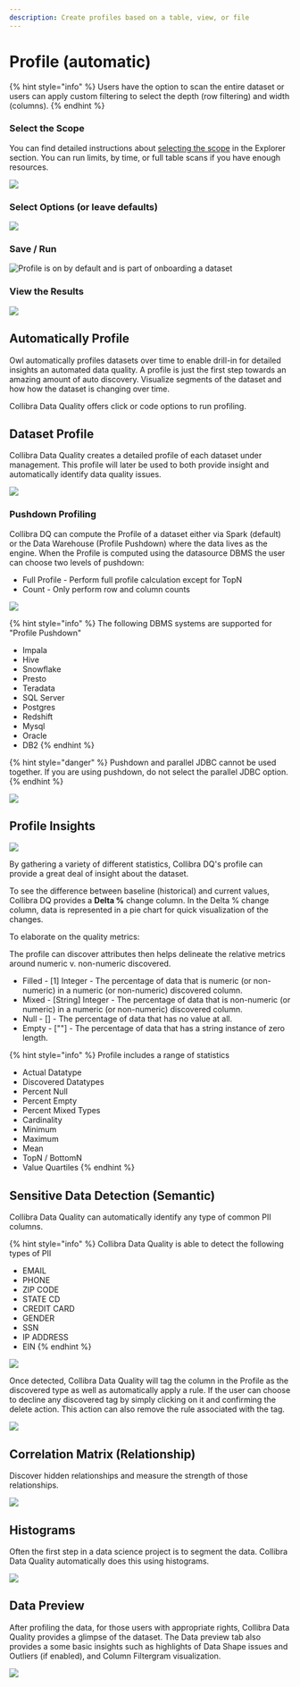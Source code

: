 ```yaml
---
description: Create profiles based on a table, view, or file
---
```


# Profile (automatic)

{% hint style="info" %}
Users have the option to scan the entire dataset or users can apply custom filtering to select the depth (row filtering) and width (columns).
{% endhint %}

### Select the Scope

You can find detailed instructions about [selecting the scope](more/explorer-2.md#select-the-scope-and-define-a-query) in the Explorer section. You can run limits, by time, or full table scans if you have enough resources.

![](../.gitbook/assets/profile\_scope.gif)

### Select Options (or leave defaults)

![](<../.gitbook/assets/profile\_options (1).gif>)

### Save / Run

![Profile is on by default and is part of onboarding a dataset](<../.gitbook/assets/profile\_setup (1).gif>)

### View the Results

![](../.gitbook/assets/profile\_results.gif)

## Automatically Profile

Owl automatically profiles datasets over time to enable drill-in for detailed insights an automated data quality. A profile is just the first step towards an amazing amount of auto discovery. Visualize segments of the dataset and how how the dataset is changing over time.

Collibra Data Quality offers click or code options to run profiling.

## Dataset Profile

Collibra Data Quality creates a detailed profile of each dataset under management. This profile will later be used to both provide insight and automatically identify data quality issues.

![](<../.gitbook/assets/Screen Shot 2020-07-08 at 12.45.19 AM.png>)

### Pushdown Profiling

Collibra DQ can compute the Profile of a dataset either via Spark (default) or the Data Warehouse (Profile Pushdown) where the data lives as the engine. When the Profile is computed using the datasource DBMS the user can choose two levels of pushdown:

* Full Profile - Perform full profile calculation except for TopN
* Count - Only perform row and column counts

![](<../.gitbook/assets/pushdown (1).gif>)

{% hint style="info" %}
The following DBMS systems are supported for "Profile Pushdown"

* Impala
* Hive
* Snowflake
* Presto
* Teradata
* SQL Server
* Postgres
* Redshift
* Mysql
* Oracle
* DB2
{% endhint %}

{% hint style="danger" %}
Pushdown and parallel JDBC cannot be used together. If you are using pushdown, do not select the parallel JDBC option.
{% endhint %}

![](<../.gitbook/assets/Screen Shot 2020-05-07 at 7.28.25 PM.png>)

## Profile Insights

![](<../.gitbook/assets/Screen Shot 2020-05-07 at 7.33.16 PM.png>)

By gathering a variety of different statistics, Collibra DQ's profile can provide a great deal of insight about the dataset.

To see the difference between baseline (historical) and current values, Collibra DQ provides a **Delta %** change column. In the Delta % change column, data is represented in a pie chart for quick visualization of the changes.

To elaborate on the quality metrics:

The profile can discover attributes then helps delineate the relative metrics around numeric v. non-numeric discovered.&#x20;

* Filled - \[1] Integer - The percentage of data that is numeric (or non-numeric) in a numeric (or non-numeric) discovered column.&#x20;
* Mixed - \[String] Integer - The percentage of data that is non-numeric (or numeric) in a numeric (or non-numeric) discovered column.&#x20;
* Null - \[] - The percentage of data that has no value at all.
* Empty - \[""] - The percentage of data that has a string instance of zero length.

{% hint style="info" %}
Profile includes a range of statistics

* Actual Datatype
* Discovered Datatypes
* Percent Null
* Percent Empty
* Percent Mixed Types
* Cardinality
* Minimum
* Maximum
* Mean
* TopN / BottomN
* Value Quartiles
{% endhint %}

## Sensitive Data Detection (Semantic)

Collibra Data Quality can automatically identify any type of common PII columns.

{% hint style="info" %}
Collibra Data Quality is able to detect the following types of PII

* EMAIL
* PHONE
* ZIP CODE
* STATE CD
* CREDIT CARD
* GENDER
* SSN
* IP ADDRESS
* EIN
{% endhint %}

![](<../.gitbook/assets/Screen Shot 2020-07-08 at 12.37.10 AM.png>)

Once detected, Collibra Data Quality will tag the column in the Profile as the discovered type as well as automatically apply a rule. If the user can choose to decline any discovered tag by simply clicking on it and confirming the delete action. This action can also remove the rule associated with the tag.

![](<../.gitbook/assets/Screen Shot 2020-07-08 at 12.39.13 AM.png>)

## Correlation Matrix (Relationship)

Discover hidden relationships and measure the strength of those relationships.

![](../.gitbook/assets/owl-relationships.png)

## Histograms

Often the first step in a data science project is to segment the data. Collibra Data Quality automatically does this using histograms.

![](../.gitbook/assets/owl-histogram.png)

## Data Preview

After profiling the data, for those users with appropriate rights, Collibra Data Quality provides a glimpse of the dataset. The Data preview tab also provides a some basic insights such as highlights of Data Shape issues and Outliers (if enabled), and Column Filtergram visualization.

![](<../.gitbook/assets/Screen Shot 2020-05-07 at 7.57.29 PM.png>)
